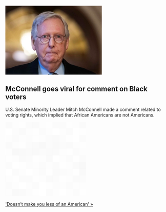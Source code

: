 
![McConnell goes viral for comment on Black voters](./20220120235843.png)
## McConnell goes viral for comment on Black voters

U.S. Senate Minority Leader Mitch McConnell made a comment related to voting rights, which implied that African Americans are not Americans.

![pic](../square_bg.png)

['Doesn’t make you less of an American' »](https://www.yahoo.com/news/mitch-mcconnell-says-black-people-141822060.html)
